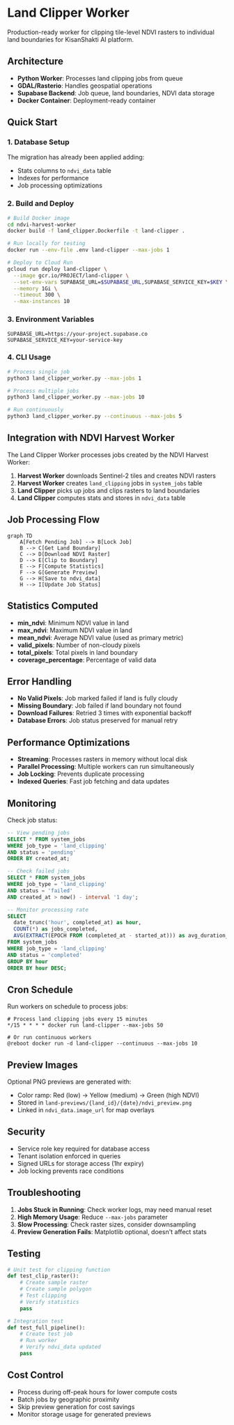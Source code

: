 # Land Clipper Worker

Production-ready worker for clipping tile-level NDVI rasters to individual land boundaries for KisanShakti AI platform.

## Architecture

- **Python Worker**: Processes land clipping jobs from queue
- **GDAL/Rasterio**: Handles geospatial operations
- **Supabase Backend**: Job queue, land boundaries, NDVI data storage
- **Docker Container**: Deployment-ready container

## Quick Start

### 1. Database Setup
The migration has already been applied adding:
- Stats columns to `ndvi_data` table
- Indexes for performance
- Job processing optimizations

### 2. Build and Deploy

```bash
# Build Docker image
cd ndvi-harvest-worker
docker build -f land_clipper.Dockerfile -t land-clipper .

# Run locally for testing
docker run --env-file .env land-clipper --max-jobs 1

# Deploy to Cloud Run
gcloud run deploy land-clipper \
  --image gcr.io/PROJECT/land-clipper \
  --set-env-vars SUPABASE_URL=$SUPABASE_URL,SUPABASE_SERVICE_KEY=$KEY \
  --memory 1Gi \
  --timeout 300 \
  --max-instances 10
```

### 3. Environment Variables

```env
SUPABASE_URL=https://your-project.supabase.co
SUPABASE_SERVICE_KEY=your-service-key
```

### 4. CLI Usage

```bash
# Process single job
python3 land_clipper_worker.py --max-jobs 1

# Process multiple jobs
python3 land_clipper_worker.py --max-jobs 10

# Run continuously
python3 land_clipper_worker.py --continuous --max-jobs 5
```

## Integration with NDVI Harvest Worker

The Land Clipper Worker processes jobs created by the NDVI Harvest Worker:

1. **Harvest Worker** downloads Sentinel-2 tiles and creates NDVI rasters
2. **Harvest Worker** creates `land_clipping` jobs in `system_jobs` table
3. **Land Clipper** picks up jobs and clips rasters to land boundaries
4. **Land Clipper** computes stats and stores in `ndvi_data` table

## Job Processing Flow

```mermaid
graph TD
    A[Fetch Pending Job] --> B[Lock Job]
    B --> C[Get Land Boundary]
    C --> D[Download NDVI Raster]
    D --> E[Clip to Boundary]
    E --> F[Compute Statistics]
    F --> G[Generate Preview]
    G --> H[Save to ndvi_data]
    H --> I[Update Job Status]
```

## Statistics Computed

- **min_ndvi**: Minimum NDVI value in land
- **max_ndvi**: Maximum NDVI value in land  
- **mean_ndvi**: Average NDVI value (used as primary metric)
- **valid_pixels**: Number of non-cloudy pixels
- **total_pixels**: Total pixels in land boundary
- **coverage_percentage**: Percentage of valid data

## Error Handling

- **No Valid Pixels**: Job marked failed if land is fully cloudy
- **Missing Boundary**: Job failed if land boundary not found
- **Download Failures**: Retried 3 times with exponential backoff
- **Database Errors**: Job status preserved for manual retry

## Performance Optimizations

- **Streaming**: Processes rasters in memory without local disk
- **Parallel Processing**: Multiple workers can run simultaneously
- **Job Locking**: Prevents duplicate processing
- **Indexed Queries**: Fast job fetching and data updates

## Monitoring

Check job status:
```sql
-- View pending jobs
SELECT * FROM system_jobs 
WHERE job_type = 'land_clipping' 
AND status = 'pending'
ORDER BY created_at;

-- Check failed jobs
SELECT * FROM system_jobs
WHERE job_type = 'land_clipping'
AND status = 'failed'
AND created_at > now() - interval '1 day';

-- Monitor processing rate
SELECT 
  date_trunc('hour', completed_at) as hour,
  COUNT(*) as jobs_completed,
  AVG(EXTRACT(EPOCH FROM (completed_at - started_at))) as avg_duration_seconds
FROM system_jobs
WHERE job_type = 'land_clipping'
AND status = 'completed'
GROUP BY hour
ORDER BY hour DESC;
```

## Cron Schedule

Run workers on schedule to process jobs:

```cron
# Process land clipping jobs every 15 minutes
*/15 * * * * docker run land-clipper --max-jobs 50

# Or run continuous workers
@reboot docker run -d land-clipper --continuous --max-jobs 10
```

## Preview Images

Optional PNG previews are generated with:
- Color ramp: Red (low) → Yellow (medium) → Green (high NDVI)
- Stored in `land-previews/{land_id}/{date}/ndvi_preview.png`
- Linked in `ndvi_data.image_url` for map overlays

## Security

- Service role key required for database access
- Tenant isolation enforced in queries
- Signed URLs for storage access (1hr expiry)
- Job locking prevents race conditions

## Troubleshooting

1. **Jobs Stuck in Running**: Check worker logs, may need manual reset
2. **High Memory Usage**: Reduce `--max-jobs` parameter
3. **Slow Processing**: Check raster sizes, consider downsampling
4. **Preview Generation Fails**: Matplotlib optional, doesn't affect stats

## Testing

```python
# Unit test for clipping function
def test_clip_raster():
    # Create sample raster
    # Create sample polygon
    # Test clipping
    # Verify statistics
    pass

# Integration test
def test_full_pipeline():
    # Create test job
    # Run worker
    # Verify ndvi_data updated
    pass
```

## Cost Control

- Process during off-peak hours for lower compute costs
- Batch jobs by geographic proximity
- Skip preview generation for cost savings
- Monitor storage usage for generated previews
